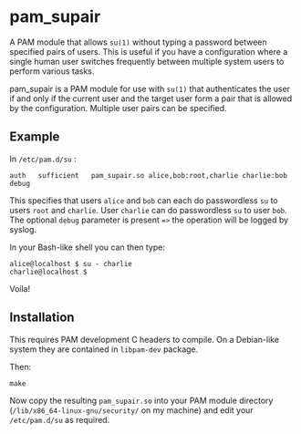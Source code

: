 # pam_supair

A PAM module that allows `su(1)` without typing a password between specified
pairs of users. This is useful if you have a configuration where a single
human user switches frequently between multiple system users to perform
various tasks.

pam_supair is a PAM module for use with `su(1)` that authenticates the user
if and only if the current user and the target user form a pair that is
allowed by the configuration. Multiple user pairs can be specified.

## Example

In `/etc/pam.d/su` :

```
auth   sufficient   pam_supair.so alice,bob:root,charlie charlie:bob debug
```

This specifies that users `alice` and `bob` can each do passwordless `su` to
users `root` and `charlie`. User `charlie` can do passwordless `su` to user
`bob`. The optional `debug` parameter is present `=>` the operation will be
logged by syslog.

In your Bash-like shell you can then type:

```shell
alice@localhost $ su - charlie
charlie@localhost $
```

Voila!

## Installation

This requires PAM development C headers to compile. On a Debian-like system
they are contained in `libpam-dev` package.

Then:

```shell
make
```

Now copy the resulting `pam_supair.so` into your PAM module directory (`/lib/x86_64-linux-gnu/security/` on my machine) and edit your `/etc/pam.d/su` as required.
